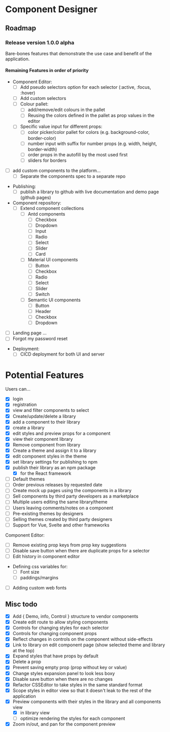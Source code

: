 # Component Designer

## Roadmap

### Release version 1.0.0 alpha 

Bare-bones features that demonstrate the use case and benefit of the application.

#### Remaining Features in order of priority

- Component Editor:
  - [ ] Add pseudo selectors option for each selector (:active, :focus, :hover)
  - [ ] Add custom selectors
  - [ ] Colour pallet:
    - [ ] add/remove/edit colours in the pallet
    - [ ] Reusing the colors defined in the pallet as prop values in the editor
  - [ ] Specific value input for different props:
    - [ ] color picker/color pallet for colors (e.g. background-color, border-color)
    - [ ] number input with suffix for number props (e.g. width, height, border-width)
    - [ ] order props in the autofill by the most used first
    - [ ] sliders for borders
    
- [ ] add custom components to the platform...
  - [ ] Separate the components spec to a separate repo

- Publishing: 
  - [ ] publish a library to github with live documentation and demo page (github pages) 
  
- Component repository:
  - [ ] Extend component collections
    - [ ] Antd components
      - [ ] Checkbox
      - [ ] Dropdown
      - [ ] Input
      - [ ] Radio
      - [ ] Select
      - [ ] Slider
      - [ ] Card
    - [ ] Material UI components
      - [ ] Button
      - [ ] Checkbox
      - [ ] Radio
      - [ ] Select
      - [ ] Slider
      - [ ] Switch
    - [ ] Semantic UI components
      - [ ] Button
      - [ ] Header
      - [ ] Checkbox
      - [ ] Dropdown  

- [ ] Landing page ...
- [ ] Forgot my password reset

- Deployment:
  - [ ] CICD deployment for both UI and server

# Potential Features
Users can...

- [X] login
- [X] registration
- [x] view and filter components to select
- [X] Create/update/delete a library
- [X] add a component to their library
- [X] create a library
- [X] edit styles and preview props for a component
- [X] view their component library
- [X] Remove component from library
- [X] Create a theme and assign it to a library
- [X] edit component styles in the theme 
- [X] set library settings for publishing to npm
- [X] publish their library as an npm package
  - [X] for the React framework

- [ ] Default themes
- [ ] Order previous releases by requested date
- [ ] Create mock up pages using the components in a library
- [ ] Sell components by third party developers as a marketplace
- [ ] Multiple users editing the same library/theme
- [ ] Users leaving comments/notes on a component
- [ ] Pre-existing themes by designers
- [ ] Selling themes created by third party designers
- [ ] Support for Vue, Svelte and other frameworks

Component Editor:
- [ ] Remove existing prop keys from prop key suggestions
- [ ] Disable save button when there are duplicate props for a selector
- [ ] Edit history in component editor
- Defining css variables for:
  - [ ] Font size
  - [ ] paddings/margins
- [ ] Adding custom web fonts

## Misc todo
 
- [X] Add { Demo, info, Control } structure to vendor components
- [X] Create edit route to allow styling components
- [X] Controls for changing styles for each selector 
- [X] Controls for changing component props
- [X] Reflect changes in controls on the component without side-effects
- [X] Link to library on edit component page (show selected theme and library at the top)
- [X] Expand styles that have props by default
- [X] Delete a prop
- [X] Prevent saving empty prop (prop without key or value)
- [X] Change styles expansion panel to look less boxy
- [X] Disable save button when there are no changes
- [X] Refactor CSSEditor to take styles in the same standard format
- [X] Scope styles in editor view so that it doesn't leak to the rest of the application
- [X] Preview components with their styles in the library and all components view
  - [X] in library view
  - [ ] optimize rendering the styles for each component
- [X] Zoom in/out, and pan for the component preview